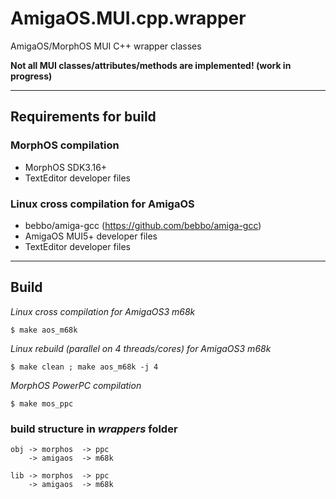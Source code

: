 # AmigaOS.MUI.cpp.wrapper
AmigaOS/MorphOS MUI C++ wrapper classes

**Not all MUI classes/attributes/methods are implemented! (work in progress)**
___
## Requirements for build

### MorphOS compilation

- MorphOS SDK3.16+
- TextEditor developer files

### Linux cross compilation for AmigaOS

- bebbo/amiga-gcc (https://github.com/bebbo/amiga-gcc)
- AmigaOS MUI5+ developer files
- TextEditor developer files
___
## Build

*Linux cross compilation for AmigaOS3 m68k*
```
$ make aos_m68k
```

*Linux rebuild (parallel on 4 threads/cores) for AmigaOS3 m68k*
```
$ make clean ; make aos_m68k -j 4
```

*MorphOS PowerPC compilation*
```
$ make mos_ppc
```

### build structure in *wrappers* folder
```
obj -> morphos  -> ppc
    -> amigaos  -> m68k

lib -> morphos  -> ppc
    -> amigaos  -> m68k
```
